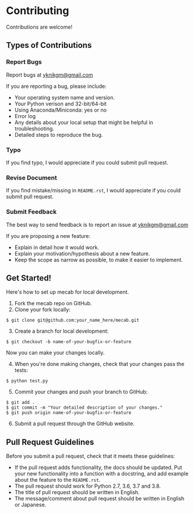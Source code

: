 # Contributing
Contributions are welcome!

## Types of Contributions
### Report Bugs
Report bugs at yknikgm@gmail.com

If you are reporting a bug, please include:

- Your operating system name and version.
- Your Python verison and 32-bit/64-bit
- Using Anaconda/Miniconda: yes or no
- Error log
- Any details about your local setup that might be helpful in troubleshooting.
- Detailed steps to reproduce the bug.

### Typo
If you find typo, I would appreciate if you could submit pull request.

### Revise Document
If you find mistake/missing in `README.rst`, I would appreciate if you could submit pull request.

### Submit Feedback
The best way to send feedback is to report an issue at yknikgm@gmail.com

If you are proposing a new feature:

- Explain in detail how it would work.
- Explain your motivation/hypothesis about a new feature.
- Keep the scope as narrow as possible, to make it easier to implement.

## Get Started!
Here's how to set up mecab for local development.

1. Fork the mecab repo on GitHub.
2. Clone your fork locally:
```
$ git clone git@github.com:your_name_here/mecab.git
```

3. Create a branch for local development:

```
$ git checkout -b name-of-your-bugfix-or-feature
```
Now you can make your changes locally.

4. When you're done making changes, check that your changes pass the tests:

```
$ python test.py
```

5. Commit your changes and push your branch to GitHub:

```
$ git add .
$ git commit -m "Your detailed description of your changes."
$ git push origin name-of-your-bugfix-or-feature
```

6. Submit a pull request through the GitHub website.

## Pull Request Guidelines
Before you submit a pull request, check that it meets these guidelines:

- If the pull request adds functionality, the docs should be updated. Put your new functionality into a function with a docstring, and add example about the feature to the `README.rst`.
- The pull request should work for Python 2.7, 3.6, 3.7 and 3.8.
- The title of pull request should be written in English.
- The message/comment about pull request should be written in English or Japanese.
